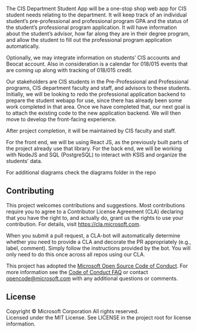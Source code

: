 The CIS Department Student App will be a one-stop shop web app for CIS student needs relating to the department. It will keep track of an individual student’s pre-professional and professional program GPA and the status of the student’s professional program application. It will have information about the student’s advisor, how far along they are in their degree program, and allow the student to fill out the professional program application automatically. 

Optionally, we may integrate information on students’ CIS accounts and Beocat account. Also in consideration is a calendar for 018/015 events that are coming up along with tracking of 018/015 credit. 

Our stakeholders are CIS students in the Pre-Professional and Professional programs, CIS department faculty and staff, and advisors to these students. Initially, we will be looking to redo the professional application backend to prepare the student webapp for use, since there has already been some work completed in that area. Once we have completed that, our next goal is to attach the existing code to the new application backend. We will then move to develop the front-facing experience.  

After project completion, it will be maintained by CIS faculty and staff. 

For the front end, we will be using React JS, as the previously built parts of the project already use that library. For the back end, we will be working with NodeJS and SQL (PostgreSQL) to interact with KSIS and organize the students’ data. 

For additional diagrams check the diagrams folder in the repo

## Contributing

This project welcomes contributions and suggestions.  Most contributions require you to agree to a
Contributor License Agreement (CLA) declaring that you have the right to, and actually do, grant us
the rights to use your contribution. For details, visit https://cla.microsoft.com.

When you submit a pull request, a CLA-bot will automatically determine whether you need to provide
a CLA and decorate the PR appropriately (e.g., label, comment). Simply follow the instructions
provided by the bot. You will only need to do this once across all repos using our CLA.

This project has adopted the [Microsoft Open Source Code of Conduct](https://opensource.microsoft.com/codeofconduct/).
For more information see the [Code of Conduct FAQ](https://opensource.microsoft.com/codeofconduct/faq/) or
contact [opencode@microsoft.com](mailto:opencode@microsoft.com) with any additional questions or comments.

## License

Copyright © Microsoft Corporation All rights reserved.<br />
Licensed under the MIT License. See LICENSE in the project root for license information.
